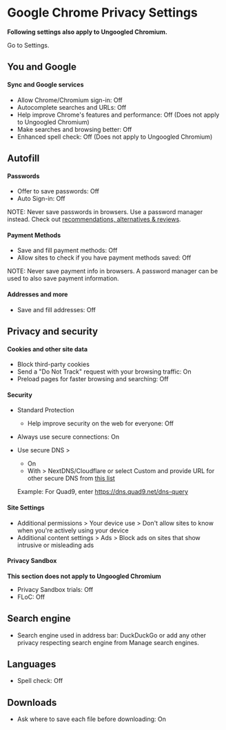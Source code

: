 # Google Chrome Privacy Settings

**Following settings also apply to Ungoogled Chromium.**

Go to Settings.



## You and Google

#### Sync and Google services
- Allow Chrome/Chromium sign-in: Off
- Autocomplete searches and URLs: Off
- Help improve Chrome's features and performance: Off (Does not apply to Ungoogled Chromium)
- Make searches and browsing better: Off
- Enhanced spell check: Off (Does not apply to Ungoogled Chromium)



## Autofill

#### Passwords
- Offer to save passwords: Off
- Auto Sign-in: Off

NOTE: Never save passwords in browsers. Use a password manager instead. Check out [recommendations, alternatives & reviews](https://github.com/the-weird-aquarian/privacy-settings#recommendations-alternatives--reviews).

#### Payment Methods
- Save and fill payment methods: Off
- Allow sites to check if you have payment methods saved: Off

NOTE: Never save payment info in browsers. A password manager can be used to also save payment information.

#### Addresses and more
- Save and fill addresses: Off



## Privacy and security

#### Cookies and other site data
- Block third-party cookies
- Send a "Do Not Track" request with your browsing traffic: On
- Preload pages for faster browsing and searching: Off

#### Security
- Standard Protection
  - Help improve security on the web for everyone: Off
- Always use secure connections: On
- Use secure DNS >
  - On
  - With > NextDNS/Cloudflare or select Custom and provide URL for other secure DNS from [this list](https://www.privacyguides.org/dns/)

  Example: For Quad9, enter https://dns.quad9.net/dns-query

#### Site Settings
- Additional permissions > Your device use > Don't allow sites to know when you're actively using your device
- Additional content settings > Ads > Block ads on sites that show intrusive or misleading ads

#### Privacy Sandbox
**This section does not apply to Ungoogled Chromium**
- Privacy Sandbox trials: Off
- FLoC: Off



## Search engine
- Search engine used in address bar: DuckDuckGo or add any other privacy respecting search engine from Manage search engines.



## Languages
- Spell check: Off



## Downloads
- Ask where to save each file before downloading: On
